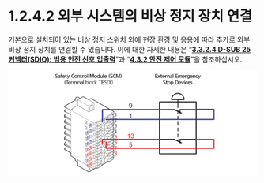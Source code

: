 # 1.2.4.2 외부 시스템의 비상 정지 장치 연결

기본으로 설치되어 있는 비상 정지 스위치 외에 현장 환경 및 응용에 따라 추가로 외부 비상 정지 장치를 연결할 수 있습니다. 이에 대한 자세한 내용은 “[**3.3.2.4 D-SUB 25 커넥터(SDIO): 범용 안전 신호 입출력**](../../../3-product-install/3-3-robot-interface/2-external-device-interface/4-d-sub25-connector.md)”과 “[**4.3.2 안전 제어 모듈**](../../../4-maintenance/4-3-controller-check-maintenance/2-safety-control-module/)”을 참조하십시오.

![그림 5 안전 제어 모듈(SCM)의 비상 정지 장치 연결](../../../.gitbook/assets/device_connecting.png)
